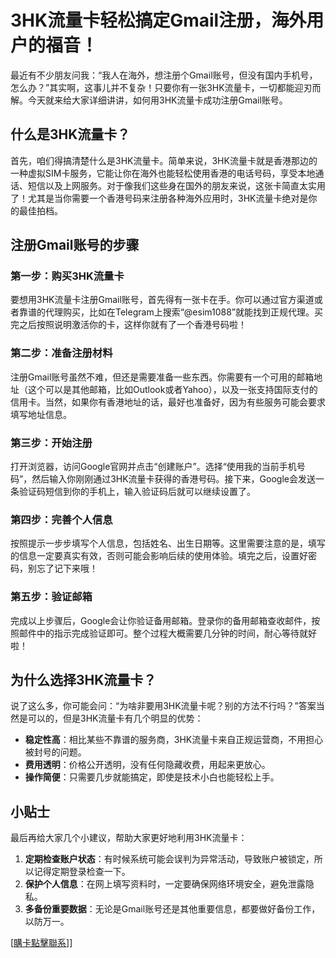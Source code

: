 # 3HK流量卡轻松搞定Gmail注册，海外用户的福音！

最近有不少朋友问我：“我人在海外，想注册个Gmail账号，但没有国内手机号，怎么办？”其实啊，这事儿并不复杂！只要你有一张3HK流量卡，一切都能迎刃而解。今天就来给大家详细讲讲，如何用3HK流量卡成功注册Gmail账号。

## 什么是3HK流量卡？

首先，咱们得搞清楚什么是3HK流量卡。简单来说，3HK流量卡就是香港那边的一种虚拟SIM卡服务，它能让你在海外也能轻松使用香港的电话号码，享受本地通话、短信以及上网服务。对于像我们这些身在国外的朋友来说，这张卡简直太实用了！尤其是当你需要一个香港号码来注册各种海外应用时，3HK流量卡绝对是你的最佳拍档。

## 注册Gmail账号的步骤

### 第一步：购买3HK流量卡
要想用3HK流量卡注册Gmail账号，首先得有一张卡在手。你可以通过官方渠道或者靠谱的代理购买，比如在Telegram上搜索“@esim1088”就能找到正规代理。买完之后按照说明激活你的卡，这样你就有了一个香港号码啦！

### 第二步：准备注册材料
注册Gmail账号虽然不难，但还是需要准备一些东西。你需要有一个可用的邮箱地址（这个可以是其他邮箱，比如Outlook或者Yahoo），以及一张支持国际支付的信用卡。当然，如果你有香港地址的话，最好也准备好，因为有些服务可能会要求填写地址信息。

### 第三步：开始注册
打开浏览器，访问Google官网并点击“创建账户”。选择“使用我的当前手机号码”，然后输入你刚刚通过3HK流量卡获得的香港号码。接下来，Google会发送一条验证码短信到你的手机上，输入验证码后就可以继续设置了。

### 第四步：完善个人信息
按照提示一步步填写个人信息，包括姓名、出生日期等。这里需要注意的是，填写的信息一定要真实有效，否则可能会影响后续的使用体验。填完之后，设置好密码，别忘了记下来哦！

### 第五步：验证邮箱
完成以上步骤后，Google会让你验证备用邮箱。登录你的备用邮箱查收邮件，按照邮件中的指示完成验证即可。整个过程大概需要几分钟的时间，耐心等待就好啦！

## 为什么选择3HK流量卡？

说了这么多，你可能会问：“为啥非要用3HK流量卡呢？别的方法不行吗？”答案当然是可以的，但是3HK流量卡有几个明显的优势：

- **稳定性高**：相比某些不靠谱的服务商，3HK流量卡来自正规运营商，不用担心被封号的问题。
- **费用透明**：价格公开透明，没有任何隐藏收费，用起来更放心。
- **操作简便**：只需要几步就能搞定，即使是技术小白也能轻松上手。

## 小贴士

最后再给大家几个小建议，帮助大家更好地利用3HK流量卡：

1. **定期检查账户状态**：有时候系统可能会误判为异常活动，导致账户被锁定，所以记得定期登录检查一下。
2. **保护个人信息**：在网上填写资料时，一定要确保网络环境安全，避免泄露隐私。
3. **多备份重要数据**：无论是Gmail账号还是其他重要信息，都要做好备份工作，以防万一。

[[購卡點擊聯系](https://t.me/s/esim1088)]]
